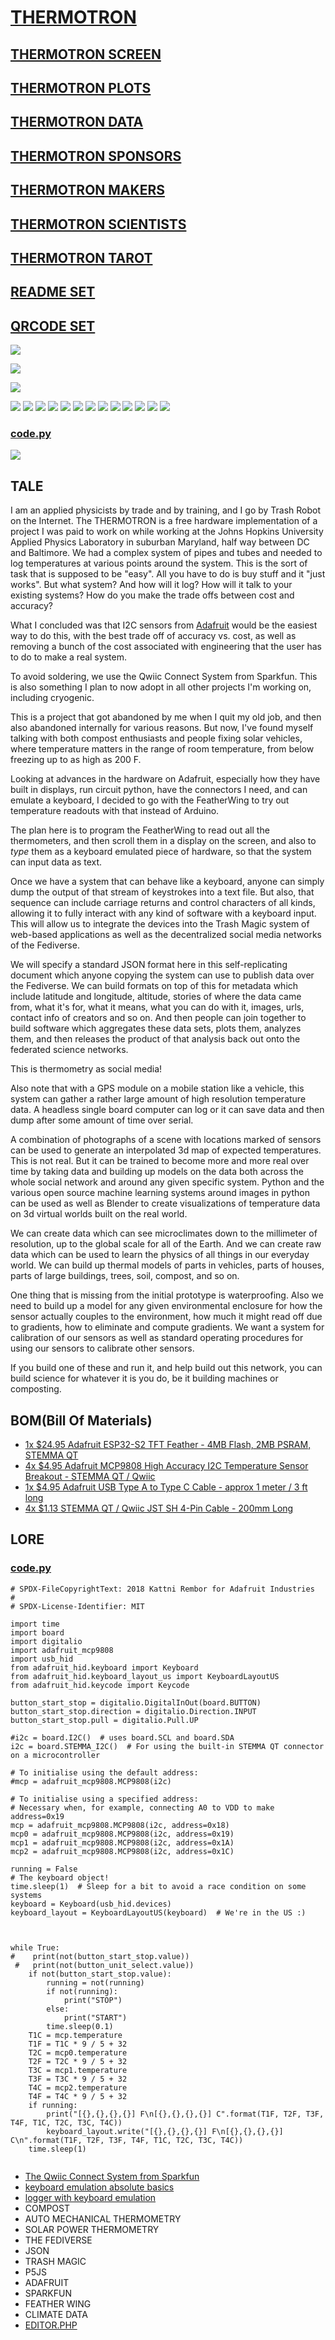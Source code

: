 # [THERMOTRON](https://github.com/lafelabs/thermotron)

## [THERMOTRON SCREEN](thermotron.html)

## [THERMOTRON PLOTS](plots.html)

## [THERMOTRON DATA](data.html)

## [THERMOTRON SPONSORS](sponsors/)

## [THERMOTRON MAKERS](makers/)

## [THERMOTRON SCIENTISTS](scientists/)

## [THERMOTRON TAROT](tarot/)

## [README SET](readme/)

## [QRCODE SET](qrcode/)

![](https://raw.githubusercontent.com/LafeLabs/thermotron/main/images/thermotron.svg)

![](images/thermotron-wordmark.svg)

![](https://raw.githubusercontent.com/LafeLabs/thermotron/main/images/T-replication.svg)

![](images/qrcode.png)
![](images/qrcode-page.png)
![](images/qrcode-set.png)
![](https://raw.githubusercontent.com/LafeLabs/thermotron/main/images/T-chain.svg)
[![](https://raw.githubusercontent.com/LafeLabs/thermotron/main/images/feather.jpg)](https://www.adafruit.com/product/5300)
![](https://raw.githubusercontent.com/LafeLabs/thermotron/main/images/T1.svg)
[![](https://raw.githubusercontent.com/LafeLabs/thermotron/main/images/T1-back.jpg)](https://www.adafruit.com/product/5027)
![](https://raw.githubusercontent.com/LafeLabs/thermotron/main/images/T2.svg)
[![](https://raw.githubusercontent.com/LafeLabs/thermotron/main/images/T2-back.jpg)](https://www.adafruit.com/product/5027)
![](https://raw.githubusercontent.com/LafeLabs/thermotron/main/images/T3.svg)
[![](https://raw.githubusercontent.com/LafeLabs/thermotron/main/images/T3-back.jpg)](https://www.adafruit.com/product/5027)
![](https://raw.githubusercontent.com/LafeLabs/thermotron/main/images/T4.svg)
[![](https://raw.githubusercontent.com/LafeLabs/thermotron/main/images/T4-back.jpg)](https://www.adafruit.com/product/5027)


### [code.py](https://github.com/LafeLabs/thermotron/blob/main/circuit_python/code.py)

![](https://raw.githubusercontent.com/LafeLabs/thermotron/main/images/circuitpy-lib.jpg)


## TALE

I am an applied physicists by trade and by training, and I go by Trash Robot on the Internet. The THERMOTRON is a free hardware implementation of a project I was paid to work on while working at the Johns Hopkins University Applied Physics Laboratory in suburban Maryland, half way between DC and Baltimore.  We had a complex system of pipes and tubes and needed to log temperatures at various points around the system.  This is the sort of task that is supposed to be "easy".  All you have to do is buy stuff and it "just works".  But what system? And how will it log?  How will it talk to your existing systems? How do you make the trade offs between cost and accuracy?

What I concluded was that I2C sensors from [Adafruit](https://adafrut.com) would be the easiest way to do this, with the best trade off of accuracy vs. cost, as well as removing a bunch of the cost associated with engineering that the user has to do to make a real system. 

To avoid soldering, we use the Qwiic Connect System from Sparkfun.  This is also something I plan to now adopt in all other projects I'm working on, including cryogenic.  

This is a project that got abandoned by me when I quit my old job, and then also abandoned internally for various reasons. But now, I've found myself talking with both compost enthusiasts and people fixing solar vehicles, where temperature matters in the range of room temperature, from below freezing up to as high as 200 F.  

Looking at advances in the hardware on Adafruit, especially how they have built in displays, run circuit python, have the connectors I need, and can emulate a keyboard, I decided to go with the FeatherWing to try out temperature readouts with that instead of Arduino.  

The plan here is to program the FeatherWing to read out all the thermometers, and then scroll them in a display on the screen, and also to *type* them as a keyboard emulated piece of hardware, so that the system can input data as text. 

Once we have a system that can behave like a keyboard, anyone can simply dump the output of that stream of keystrokes into a text file.  But also, that sequence can include carriage returns and control characters of all kinds, allowing it to fully interact with any kind of software with a keyboard input.   This will allow us to integrate the devices into the Trash Magic system of web-based applications as well as the decentralized social media networks of the Fediverse.  

We will specify a standard JSON format here in this self-replicating document which anyone copying the system can use to publish data over the Fediverse.  We can build formats on top of this for metadata which include latitude and longitude, altitude, stories of where the data came from, what it's for, what it means, what you can do with it, images, urls, contact info of creators and so on.  And then people can join together to build software which aggregates these data sets, plots them, analyzes them, and then releases the product of that analysis back out onto the federated science networks.  

This is thermometry as social media!

Also note that with a GPS module on a mobile station like a vehicle, this system can gather a rather large amount of high resolution temperature data.  A headless single board computer can log or it can save data and then dump after some amount of time over serial.  

A combination of photographs of a scene with locations marked of sensors can be used to generate an interpolated 3d map of expected temperatures.  This is not real. But it can be trained to become more and more real over time by taking data and building up models on the data both across the whole social network and around any given specific system. Python and the various open source machine learning systems around images in python can be used as well as Blender to create visualizations of temperature data on 3d virtual worlds built on the real world. 

We can create data which can see microclimates down to the millimeter of resolution, up to the global scale for all of the Earth. And we can create raw data which can be used to learn the physics of all things in our everyday world.  We can build up thermal models of parts in vehicles, parts of houses, parts of large buildings, trees, soil, compost, and so on.

One thing that is missing from the initial prototype is waterproofing. Also we need to build up a model for any given environmental enclosure for how the sensor actually couples to the environment, how much it might read off due to gradients, how to eliminate and compute gradients. We want a system for calibration of our sensors as well as standard operating procedures for using our sensors to calibrate other sensors.  

If you build one of these and run it, and help build out this network, you can build science for whatever it is you do, be it building machines or composting.


## BOM(Bill Of Materials)

 - [1x $24.95 Adafruit ESP32-S2 TFT Feather - 4MB Flash, 2MB PSRAM, STEMMA QT](https://www.adafruit.com/product/5300)
 - [4x $4.95 Adafruit MCP9808 High Accuracy I2C Temperature Sensor Breakout - STEMMA QT / Qwiic](https://www.adafruit.com/product/5027)
 - [1x $4.95 Adafruit USB Type A to Type C Cable - approx 1 meter / 3 ft long](https://www.adafruit.com/product/4474)
 - [4x $1.13 STEMMA QT / Qwiic JST SH 4-Pin Cable - 200mm Long](https://www.adafruit.com/product/4401)

## LORE

### [code.py](https://github.com/LafeLabs/thermotron/blob/main/circuit_python/code.py)

```
# SPDX-FileCopyrightText: 2018 Kattni Rembor for Adafruit Industries
#
# SPDX-License-Identifier: MIT

import time
import board
import digitalio
import adafruit_mcp9808
import usb_hid
from adafruit_hid.keyboard import Keyboard
from adafruit_hid.keyboard_layout_us import KeyboardLayoutUS
from adafruit_hid.keycode import Keycode

button_start_stop = digitalio.DigitalInOut(board.BUTTON)
button_start_stop.direction = digitalio.Direction.INPUT
button_start_stop.pull = digitalio.Pull.UP

#i2c = board.I2C()  # uses board.SCL and board.SDA
i2c = board.STEMMA_I2C()  # For using the built-in STEMMA QT connector on a microcontroller

# To initialise using the default address:
#mcp = adafruit_mcp9808.MCP9808(i2c)

# To initialise using a specified address:
# Necessary when, for example, connecting A0 to VDD to make address=0x19
mcp = adafruit_mcp9808.MCP9808(i2c, address=0x18)
mcp0 = adafruit_mcp9808.MCP9808(i2c, address=0x19) 
mcp1 = adafruit_mcp9808.MCP9808(i2c, address=0x1A)
mcp2 = adafruit_mcp9808.MCP9808(i2c, address=0x1C)

running = False
# The keyboard object!
time.sleep(1)  # Sleep for a bit to avoid a race condition on some systems
keyboard = Keyboard(usb_hid.devices)
keyboard_layout = KeyboardLayoutUS(keyboard)  # We're in the US :)



while True:
#    print(not(button_start_stop.value))
 #   print(not(button_unit_select.value))
    if not(button_start_stop.value):
        running = not(running)
        if not(running):
            print("STOP")
        else:
            print("START")
        time.sleep(0.1)
    T1C = mcp.temperature
    T1F = T1C * 9 / 5 + 32
    T2C = mcp0.temperature
    T2F = T2C * 9 / 5 + 32
    T3C = mcp1.temperature
    T3F = T3C * 9 / 5 + 32
    T4C = mcp2.temperature
    T4F = T4C * 9 / 5 + 32
    if running:
        print("[{},{},{},{}] F\n[{},{},{},{}] C".format(T1F, T2F, T3F, T4F, T1C, T2C, T3C, T4C))
        keyboard_layout.write("[{},{},{},{}] F\n[{},{},{},{}] C\n".format(T1F, T2F, T3F, T4F, T1C, T2C, T3C, T4C))
    time.sleep(1)


```


 - [The Qwiic Connect System from Sparkfun](https://www.sparkfun.com/qwiic)
 - [keyboard emulation absolute basics](https://learn.adafruit.com/make-it-a-keyboard/overview)
 - [logger with keyboard emulation](https://learn.adafruit.com/make-it-data-log-spreadsheet-circuit-playground/overview)
 - COMPOST
 - AUTO MECHANICAL THERMOMETRY
 - SOLAR POWER THERMOMETRY
 - THE FEDIVERSE
 - JSON
 - TRASH MAGIC
 - P5JS
 - ADAFRUIT
 - SPARKFUN
 - FEATHER WING
 - CLIMATE DATA
 - [EDITOR.PHP](editor.php)